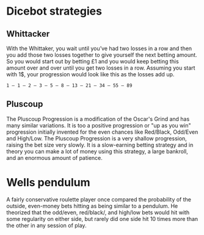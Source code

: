 # Dicebot strategies

## Whittacker

With the Whittaker, you wait until you’ve had two losses in a row and then you add those two losses together to give yourself the next betting amount. So you would start out by betting £1 and you would keep betting this amount over and over until you get two losses in a row. Assuming you start with 1$, your progression would look like this as the losses add up.

`1 – 1 – 2 – 3 – 5 – 8 – 13 – 21 – 34 – 55 – 89`

## Pluscoup

The Pluscoup Progression is a modification of the Oscar's Grind and has many similar variations. It is too a positive progression or "up as you win" progression initially invented for the even chances like Red/Black, Odd/Even and High/Low. The Pluscoup Progression is a very shallow progression, raising the bet size very slowly. It is a slow-earning betting strategy and in theory you can make a lot of money using this strategy, a large bankroll, and an enormous amount of patience.

# Wells pendulum

A fairly conservative roulette player once compared the probability of the outside, even-money bets hitting as being similar to a pendulum. He theorized that the odd/even, red/black/, and high/low bets would hit with some regularity on either side, but rarely did one side hit 10 times more than the other in any session of play.

